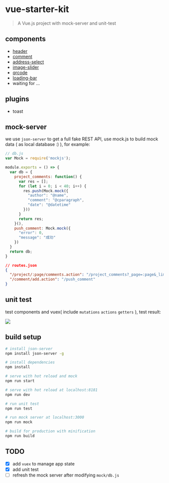 # vue-starter-kit

> A Vue.js project with mock-server and unit-test

## components

* [header](https://github.com/yanm1ng/vue-starter-kit/blob/master/src/components/header.vue)
* [comment](https://github.com/yanm1ng/vue-starter-kit/blob/master/src/components/comment.vue)
* [address-select](https://github.com/yanm1ng/vue-starter-kit/blob/master/src/components/address.vue)
* [image-slider](https://github.com/yanm1ng/vue-starter-kit/blob/master/src/components/slider.vue)
* [qrcode](https://github.com/yanm1ng/vue-starter-kit/blob/master/src/components/qrcode.vue)
* [loading-bar](https://github.com/yanm1ng/vue-starter-kit/blob/master/src/components/loadingbar.vue)
* waiting for ...

## plugins

* toast

## mock-server

we use `json-server` to get a full fake REST API, use mock.js to build mock data ( as local database :) ), for example:

```javascript
// db.js
var Mock = require('mockjs');

module.exports = () => {
  var db = {
    project_comments: function() {
      var res = [];
      for (let i = 0; i < 40; i++) {
        res.push(Mock.mock({
          "author": "@name",
          "comment": "@cparagraph",
          "date": "@datetime"
        }))
      }
      return res;
    }(),
    push_comment: Mock.mock({
      "error": 0,
      "message": "成功"
    })
  }
  return db;
}
```

```json
// routes.json
{
  "/project/:page/comments.action": "/project_comments?_page=:page&_limit=5",
  "/comment/add.action": "/push_comment"
}
```

## unit test

test components and vuex( include `mutations` `actions` `getters` ), test result:

![](https://ww2.sinaimg.cn/large/006tNbRwgy1ff70ybezr0j31ds0bq443.jpg)

## build setup

``` bash
# install json-server
npm install json-server -g

# install dependencies
npm install

# serve with hot reload and mock
npm run start

# serve with hot reload at localhost:8181
npm run dev

# run unit test
npm run test

# run mock server at localhost:3000
npm run mock

# build for production with minification
npm run build
```

## TODO

- [x] add `vuex` to manage app state
- [x] add unit test
- [ ] refresh the mock server after modifying `mock/db.js`